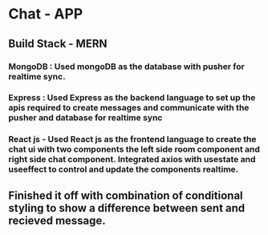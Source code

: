 # Chat - APP

## Build Stack - MERN

### MongoDB : Used mongoDB as the database with pusher for realtime sync.

### Express : Used Express as the backend language to set up the apis required to create messages and communicate with the pusher and database for realtime sync

### React js - Used React js as the frontend language to create the chat ui with two components the left side room component and right side chat component. Integrated axios with usestate and useeffect to control and update the components realtime.

## Finished it off with combination of conditional styling to show a difference between sent and recieved message.
